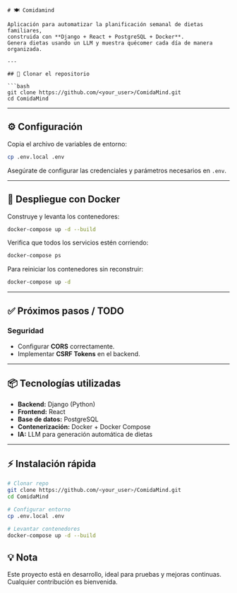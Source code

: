 ````
# 🍽️ Comidamind

Aplicación para automatizar la planificación semanal de dietas familiares,
construida con **Django + React + PostgreSQL + Docker**.
Genera dietas usando un LLM y muestra quécomer cada día de manera organizada.

---

## 🚀 Clonar el repositorio

```bash
git clone https://github.com/<your_user>/ComidaMind.git
cd ComidaMind
````

---

## ⚙️ Configuración

Copia el archivo de variables de entorno:

```bash
cp .env.local .env
```

Asegúrate de configurar las credenciales y parámetros necesarios en `.env`.

---

## 🐳 Despliegue con Docker

Construye y levanta los contenedores:

```bash
docker-compose up -d --build
```

Verifica que todos los servicios estén corriendo:

```bash
docker-compose ps
```

Para reiniciar los contenedores sin reconstruir:

```bash
docker-compose up -d
```

---

## ✅ Próximos pasos / TODO

### Seguridad

* Configurar **CORS** correctamente.
* Implementar **CSRF Tokens** en el backend.

---

## 📦 Tecnologías utilizadas

* **Backend:** Django (Python)
* **Frontend:** React
* **Base de datos:** PostgreSQL
* **Contenerización:** Docker + Docker Compose
* **IA:** LLM para generación automática de dietas

---

## ⚡ Instalación rápida

```bash
# Clonar repo
git clone https://github.com/<your_user>/ComidaMind.git
cd ComidaMind

# Configurar entorno
cp .env.local .env

# Levantar contenedores
docker-compose up -d --build
```

## 💡 Nota

Este proyecto está en desarrollo, ideal para pruebas y mejoras continuas. Cualquier contribución es bienvenida.


